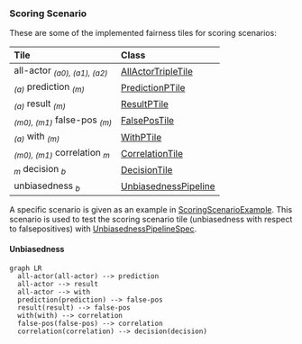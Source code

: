 <head>
  <script src="https://cdnjs.cloudflare.com/ajax/libs/mermaid/9.4.3/mermaid.min.js"> </script>
</head>


### Scoring Scenario

These are some of the implemented fairness tiles for scoring scenarios:

| Tile                                               | Class                                        |
|:---------------------------------------------------|:---------------------------------------------|
| all-actor <sub>*(a0), (a1), (a2)*</sub>            | [AllActorTripleTile][AllActorTripleTile]     |
| <sub>*(a)*</sub> prediction <sub>*(m)*</sub>       | [PredictionPTile][PredictionPTile]           |
| <sub>*(a)*</sub> result <sub>*(m)*</sub>           | [ResultPTile][ResultPTile]                   |
| <sub>*(m0), (m1)*</sub> false-pos <sub>*(m)*</sub> | [FalsePosTile][FalsePosTile]                 |
| <sub>*(a)*</sub> with <sub>*(m)*</sub>             | [WithPTile][WithPTile]                       |
| <sub>*(m0), (m1)*</sub> correlation <sub>*m*</sub> | [CorrelationTile][CorrelationTile]           |
| <sub>*m*</sub> decision <sub>*b*</sub>             | [DecisionTile][DecisionTile]                 |
| unbiasedness <sub>*b*</sub>                        | [UnbiasednessPipeline][UnbiasednessPipeline] |

A specific scenario is given as an example in
[ScoringScenarioExample][ScoringScenarioExample]. This scenario is used to test the
scoring scenario tile (unbiasedness with respect to falsepositives) with
[UnbiasednessPipelineSpec][UnbiasednessPipelineSpec].


#### Unbiasedness

```mermaid
graph LR
  all-actor(all-actor) --> prediction
  all-actor --> result
  all-actor --> with
  prediction(prediction) --> false-pos
  result(result) --> false-pos
  with(with) --> correlation
  false-pos(false-pos) --> correlation
  correlation(correlation) --> decision(decision)
```

[AllActorTripleTile]: https://github.com/julianmendez/tiles/blob/master/core/src/main/scala/soda/tiles/fairness/tile/AllActorTripleTile.soda
[PredictionPTile]: https://github.com/julianmendez/tiles/blob/master/core/src/main/scala/soda/tiles/fairness/tile/PredictionPTile.soda
[ResultPTile]: https://github.com/julianmendez/tiles/blob/master/core/src/main/scala/soda/tiles/fairness/tile/ResultPTile.soda
[FalsePosTile]: https://github.com/julianmendez/tiles/blob/master/core/src/main/scala/soda/tiles/fairness/tile/FalsePosTile.soda
[WithPTile]: https://github.com/julianmendez/tiles/blob/master/core/src/main/scala/soda/tiles/fairness/tile/WithPTile.soda
[CorrelationTile]: https://github.com/julianmendez/tiles/blob/master/core/src/main/scala/soda/tiles/fairness/tile/CorrelationTile.soda
[DecisionTile]: https://github.com/julianmendez/tiles/blob/master/core/src/main/scala/soda/tiles/fairness/tile/DecisionTile.soda
[UnbiasednessPipeline]: https://github.com/julianmendez/tiles/blob/master/core/src/main/scala/soda/tiles/fairness/pipeline/UnbiasednessPipeline.soda
[ScoringScenarioExample]: https://github.com/julianmendez/tiles/blob/master/core/src/test/scala/soda/tiles/fairness/pipeline/ScoringScenarioExample.soda
[UnbiasednessPipelineSpec]: https://github.com/julianmendez/tiles/blob/master/core/src/test/scala/soda/tiles/fairness/pipeline/UnbiasednessPipelineSpec.soda

<script>
  window.mermaid.init(undefined, document.querySelectorAll('.language-mermaid'));
</script>


